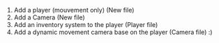1. Add a player (mouvement only) (New file)
2. Add a Camera (New file)
3. Add an inventory system to the player (Player file)
4. Add a dynamic movement camera base on the player (Camera file)
:)
